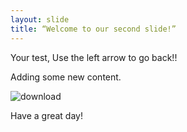```yaml
---
layout: slide
title: “Welcome to our second slide!”
---
```

Your test,
Use the left arrow to go back!!

Adding some new content.

![download](https://user-images.githubusercontent.com/90744489/133422374-929cb9fe-493d-4020-9bba-d2351f9497ec.jpg)

Have a great day!
